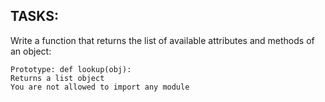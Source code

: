 ## TASKS:
Write a function that returns the list of available attributes and methods of an object:

    Prototype: def lookup(obj):
    Returns a list object
    You are not allowed to import any module

